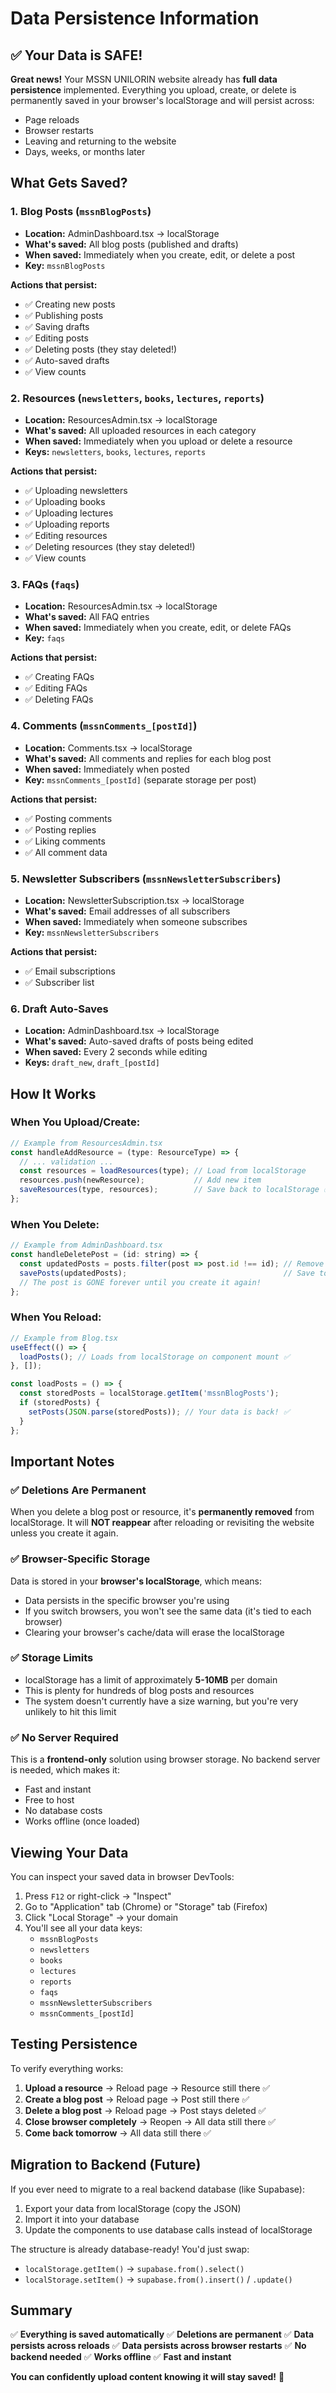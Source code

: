 # Data Persistence Information

## ✅ Your Data is SAFE!

**Great news!** Your MSSN UNILORIN website already has **full data persistence** implemented. Everything you upload, create, or delete is permanently saved in your browser's localStorage and will persist across:

- Page reloads
- Browser restarts  
- Leaving and returning to the website
- Days, weeks, or months later

## What Gets Saved?

### 1. Blog Posts (`mssnBlogPosts`)
- **Location:** AdminDashboard.tsx → localStorage
- **What's saved:** All blog posts (published and drafts)
- **When saved:** Immediately when you create, edit, or delete a post
- **Key:** `mssnBlogPosts`

**Actions that persist:**
- ✅ Creating new posts
- ✅ Publishing posts
- ✅ Saving drafts
- ✅ Editing posts
- ✅ Deleting posts (they stay deleted!)
- ✅ Auto-saved drafts
- ✅ View counts

### 2. Resources (`newsletters`, `books`, `lectures`, `reports`)
- **Location:** ResourcesAdmin.tsx → localStorage
- **What's saved:** All uploaded resources in each category
- **When saved:** Immediately when you upload or delete a resource
- **Keys:** `newsletters`, `books`, `lectures`, `reports`

**Actions that persist:**
- ✅ Uploading newsletters
- ✅ Uploading books
- ✅ Uploading lectures
- ✅ Uploading reports
- ✅ Editing resources
- ✅ Deleting resources (they stay deleted!)
- ✅ View counts

### 3. FAQs (`faqs`)
- **Location:** ResourcesAdmin.tsx → localStorage
- **What's saved:** All FAQ entries
- **When saved:** Immediately when you create, edit, or delete FAQs
- **Key:** `faqs`

**Actions that persist:**
- ✅ Creating FAQs
- ✅ Editing FAQs
- ✅ Deleting FAQs

### 4. Comments (`mssnComments_[postId]`)
- **Location:** Comments.tsx → localStorage
- **What's saved:** All comments and replies for each blog post
- **When saved:** Immediately when posted
- **Key:** `mssnComments_[postId]` (separate storage per post)

**Actions that persist:**
- ✅ Posting comments
- ✅ Posting replies
- ✅ Liking comments
- ✅ All comment data

### 5. Newsletter Subscribers (`mssnNewsletterSubscribers`)
- **Location:** NewsletterSubscription.tsx → localStorage
- **What's saved:** Email addresses of all subscribers
- **When saved:** Immediately when someone subscribes
- **Key:** `mssnNewsletterSubscribers`

**Actions that persist:**
- ✅ Email subscriptions
- ✅ Subscriber list

### 6. Draft Auto-Saves
- **Location:** AdminDashboard.tsx → localStorage
- **What's saved:** Auto-saved drafts of posts being edited
- **When saved:** Every 2 seconds while editing
- **Keys:** `draft_new`, `draft_[postId]`

## How It Works

### When You Upload/Create:
```javascript
// Example from ResourcesAdmin.tsx
const handleAddResource = (type: ResourceType) => {
  // ... validation ...
  const resources = loadResources(type); // Load from localStorage
  resources.push(newResource);           // Add new item
  saveResources(type, resources);        // Save back to localStorage ✅
};
```

### When You Delete:
```javascript
// Example from AdminDashboard.tsx
const handleDeletePost = (id: string) => {
  const updatedPosts = posts.filter(post => post.id !== id); // Remove item
  savePosts(updatedPosts);                                   // Save to localStorage ✅
  // The post is GONE forever until you create it again!
};
```

### When You Reload:
```javascript
// Example from Blog.tsx
useEffect(() => {
  loadPosts(); // Loads from localStorage on component mount ✅
}, []);

const loadPosts = () => {
  const storedPosts = localStorage.getItem('mssnBlogPosts');
  if (storedPosts) {
    setPosts(JSON.parse(storedPosts)); // Your data is back! ✅
  }
};
```

## Important Notes

### ✅ Deletions Are Permanent
When you delete a blog post or resource, it's **permanently removed** from localStorage. It will **NOT reappear** after reloading or revisiting the website unless you create it again.

### ✅ Browser-Specific Storage
Data is stored in your **browser's localStorage**, which means:
- Data persists in the specific browser you're using
- If you switch browsers, you won't see the same data (it's tied to each browser)
- Clearing your browser's cache/data will erase the localStorage

### ✅ Storage Limits
- localStorage has a limit of approximately **5-10MB** per domain
- This is plenty for hundreds of blog posts and resources
- The system doesn't currently have a size warning, but you're very unlikely to hit this limit

### ✅ No Server Required
This is a **frontend-only** solution using browser storage. No backend server is needed, which makes it:
- Fast and instant
- Free to host
- No database costs
- Works offline (once loaded)

## Viewing Your Data

You can inspect your saved data in browser DevTools:

1. Press `F12` or right-click → "Inspect"
2. Go to "Application" tab (Chrome) or "Storage" tab (Firefox)
3. Click "Local Storage" → your domain
4. You'll see all your data keys:
   - `mssnBlogPosts`
   - `newsletters`
   - `books`
   - `lectures`
   - `reports`
   - `faqs`
   - `mssnNewsletterSubscribers`
   - `mssnComments_[postId]`

## Testing Persistence

To verify everything works:

1. **Upload a resource** → Reload page → Resource still there ✅
2. **Create a blog post** → Reload page → Post still there ✅
3. **Delete a blog post** → Reload page → Post stays deleted ✅
4. **Close browser completely** → Reopen → All data still there ✅
5. **Come back tomorrow** → All data still there ✅

## Migration to Backend (Future)

If you ever need to migrate to a real backend database (like Supabase):

1. Export your data from localStorage (copy the JSON)
2. Import it into your database
3. Update the components to use database calls instead of localStorage

The structure is already database-ready! You'd just swap:
- `localStorage.getItem()` → `supabase.from().select()`
- `localStorage.setItem()` → `supabase.from().insert()` / `.update()`

## Summary

✅ **Everything is saved automatically**
✅ **Deletions are permanent** 
✅ **Data persists across reloads**
✅ **Data persists across browser restarts**
✅ **No backend needed**
✅ **Works offline**
✅ **Fast and instant**

**You can confidently upload content knowing it will stay saved!** 🎉
